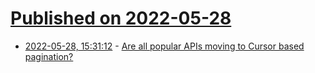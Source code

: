 # [Published on 2022-05-28](index.md)

* [2022-05-28, 15:31:12](https://news.ycombinator.com/item?id=31541070) - [Are all popular APIs moving to Cursor based pagination?](https://ignaciochiazzo.medium.com/paginating-requests-in-apis-d4883d4c1c4c)
